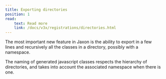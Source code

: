 ```yaml
---
title: Exporting directories
position: 1
read:
    text: Read more
    link: /docs/v3x/registrations/directories.html
---
```


The most important new feature in Jaxon is the ability to export in a few lines and recursively all the classes in a directory, possibly with a namespace.

The naming of generated javascript classes respects the hierarchy of directories, and takes into account the associated namespace when there is one.

